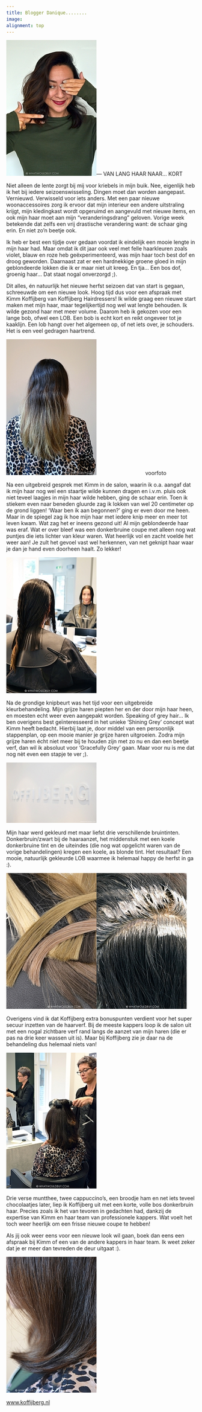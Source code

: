 ```yaml
---
title: Blogger Danique........
image:
alignment: top
---
```



![](/uploads/versions/kapper-kort-haar-whatwouldibuy-amsterdam-9-kleuring---x----240-360x---.jpg)— VAN LANG HAAR NAAR… KORT

Niet alleen de lente zorgt bij mij voor kriebels in mijn buik. Nee, eigenlijk heb ik het bij iedere seizoenswisseling. Dingen moet dan worden aangepast. Vernieuwd. Verwisseld voor iets anders. Met een paar nieuwe woonaccessoires zorg ik ervoor dat mijn interieur een andere uitstraling krijgt, mijn kledingkast wordt opgeruimd en aangevuld met nieuwe items, en ook mijn haar moet aan mijn “veranderingsdrang” geloven. Vorige week betekende dat zelfs een vrij drastische verandering want: de schaar ging erin. En niet zo’n beetje ook.

Ik heb er best een tijdje over gedaan voordat ik eindelijk een mooie lengte in mijn haar had. Maar omdat ik dit jaar ook veel met felle haarkleuren zoals violet, blauw en roze heb ge&euml;xperimenteerd, was mijn haar toch best dof en droog geworden. Daarnaast zat er een hardnekkige groene gloed in mijn geblondeerde lokken die ik er maar niet uit kreeg. En tja… Een bos dof, groenig haar… Dat staat nogal onverzorgd ;).

Dit alles, &eacute;n natuurlijk het nieuwe herfst seizoen dat van start is gegaan, schreeuwde om een nieuwe look. Hoog tijd dus voor een afspraak met Kimm Koffijberg van Koffijberg Hairdressers! Ik wilde graag een nieuwe start maken met mijn haar, maar tegelijkertijd nog wel wat lengte behouden. Ik wilde gezond haar met meer volume. Daarom heb ik gekozen voor een lange bob, ofwel een LOB. Een bob is echt kort en reikt ongeveer tot je kaaklijn. Een lob hangt over het algemeen op, of net iets over, je schouders. Het is een veel gedragen haartrend.

![](/uploads/versions/kapper-kort-haar-whatwouldibuy-amsterdam-1---x----240-360x---.jpg)&nbsp; &nbsp; &nbsp; &nbsp; &nbsp; &nbsp; &nbsp; &nbsp; &nbsp; &nbsp; &nbsp; &nbsp; &nbsp; &nbsp; &nbsp; &nbsp; &nbsp;voorfoto

Na een uitgebreid gesprek met Kimm in de salon, waarin ik o.a. aangaf dat ik mijn haar nog wel een staartje wilde kunnen dragen en i.v.m. pluis ook niet teveel laagjes in mijn haar wilde hebben, ging de schaar erin. Toen ik stiekem even naar beneden gluurde zag ik lokken van wel 20 centimeter op de grond liggen! ‘Waar ben ik aan begonnen?’ ging er even door me heen. Maar in de spiegel zag ik hoe mijn haar met iedere knip meer en meer tot leven kwam. Wat zag het er ineens gezond uit! Al mijn geblondeerde haar was eraf. Wat er over bleef was een donkerbruine coupe met alleen nog wat puntjes die iets lichter van kleur waren. Wat heerlijk vol en zacht voelde het weer aan! Je zult het gevoel vast wel herkennen, van net geknipt haar waar je dan je hand even doorheen haalt. Zo lekker!

![](/uploads/versions/kapper-kort-haar-whatwouldibuy-amsterdam-2-1---x----240-360x---.jpg)

Na de grondige knipbeurt was het tijd voor een uitgebreide kleurbehandeling. Mijn grijze haren piepten her en der door mijn haar heen, en moesten echt weer even aangepakt worden. Speaking of grey hair… Ik ben overigens best ge&iuml;nteresseerd in het unieke ‘Shining Grey’ concept wat Kimm heeft bedacht. Hierbij laat je, door middel van een persoonlijk stappenplan, op een mooie manier je grijze haren uitgroeien. Zodra mijn grijze haren &eacute;cht niet meer bij te houden zijn met zo nu en dan een beetje verf, dan wil ik absoluut voor ‘Gracefully Grey’ gaan. Maar voor nu is me dat nog n&egrave;t even een stapje te ver ;).

![](/uploads/versions/kapper-kort-haar-whatwouldibuy-amsterdam-3-koffijberg---x----240-160x---.jpg)

Mijn haar werd gekleurd met maar liefst drie verschillende bruintinten. Donkerbruin/zwart bij de haaraanzet, het middenstuk met een koele donkerbruine tint en de uiteindes (die nog wat opgelicht waren van de vorige behandelingen) kregen een koele, as blonde tint. Het resultaat? Een mooie, natuurlijk gekleurde LOB waarmee ik helemaal happy de herfst in ga :).

![](/uploads/versions/kapper-kort-haar-whatwouldibuy-amsterdam-4---x----240-360x---.jpg)![](/uploads/versions/kapper-kort-haar-whatwouldibuy-amsterdam-5-1---x----240-360x---.jpg)

Overigens vind ik dat Koffijberg extra bonuspunten verdient voor het super secuur inzetten van de haarverf. Bij de meeste kappers loop ik de salon uit met een nogal zichtbare verf rand langs de aanzet van mijn haren (die er pas na drie keer wassen uit is). Maar bij Koffijberg zie je daar na de behandeling dus helemaal niets van!

![](/uploads/versions/kapper-kort-haar-whatwouldibuy-amsterdam-7-kleuring---x----240-360x---.jpg)

Drie verse muntthee, twee cappuccino’s, een broodje ham en net iets teveel chocolaatjes later, liep ik Koffijberg uit met een korte, volle bos donkerbruin haar. Precies zoals ik het van tevoren in gedachten had, dankzij de expertise van Kimm en haar team van professionele kappers. Wat voelt het toch weer heerlijk om een frisse nieuwe coupe te hebben!

Als jij ook weer eens voor een nieuwe look wil gaan, boek dan eens een afspraak bij Kimm of een van de andere kappers in haar team. Ik weet zeker dat je er meer dan tevreden de deur uitgaat :).

![](/uploads/versions/kapper-kort-haar-whatwouldibuy-amsterdam-6---x----240-360x---.jpg)

www.koffijberg.nl